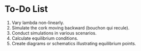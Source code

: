 # To-Do List


1. Vary lambda non-linearly.
3. Simulate the cork moving backward (bouchon qui recule).
4. Conduct simulations in various scenarios.
5. Calculate equilibrium conditions.
6. Create diagrams or schematics illustrating equilibrium points.

